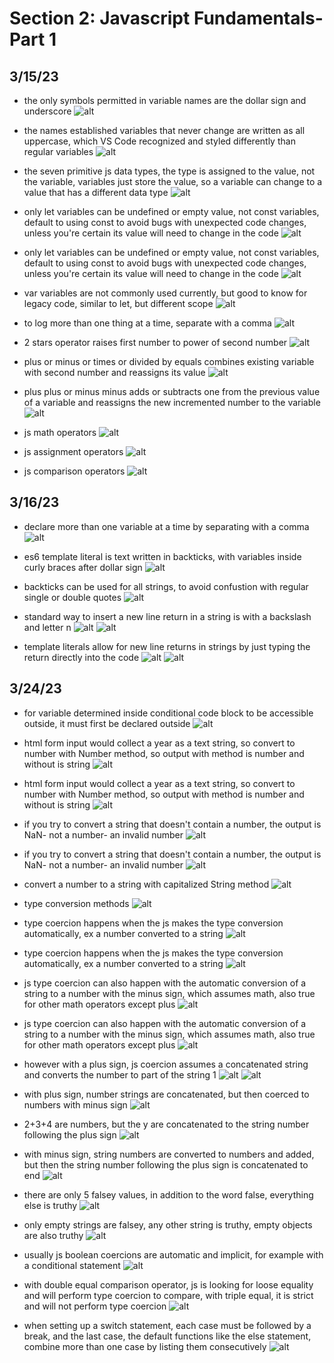 # Section 2: Javascript Fundamentals- Part 1

## 3/15/23

- the only symbols permitted in variable names are the dollar sign and underscore
![alt](images/2-js-fundamentals1/2023-03-15a.png)

- the names established variables that never change are written as all uppercase, which VS Code recognized and styled differently than regular variables
![alt](images/2-js-fundamentals1/2023-03-15b.png)

- the seven primitive js data types, the type is assigned to the value, not the variable, variables just store the value, so a variable can change to a value that has a different data type
![alt](images/2-js-fundamentals1/2023-03-15c.png)

- only let variables can be undefined or empty value, not const variables, default to using const to avoid bugs with unexpected code changes, unless you're certain its value will need to change in the code
![alt](images/2-js-fundamentals1/2023-03-15d.png)

- only let variables can be undefined or empty value, not const variables, default to using const to avoid bugs with unexpected code changes, unless you're certain its value will need to change in the code
![alt](images/2-js-fundamentals1/2023-03-15d2.png)

- var variables are not commonly used currently, but good to know for legacy code, similar to let, but different scope
![alt](images/2-js-fundamentals1/2023-03-15e.png)

- to log more than one thing at a time, separate with a comma
![alt](images/2-js-fundamentals1/2023-03-15f.png)

- 2 stars operator raises first number to power of second number
![alt](images/2-js-fundamentals1/2023-03-15g.png)

- plus or minus or times or divided by equals combines existing variable with second number and reassigns its value
![alt](images/2-js-fundamentals1/2023-03-15h.png)

- plus plus or minus minus adds or subtracts one from the previous value of a variable and reassigns the new incremented number to the variable
![alt](images/2-js-fundamentals1/2023-03-15i.png)

- js math operators
![alt](images/2-js-fundamentals1/2023-03-15j.png)

- js assignment operators
![alt](images/2-js-fundamentals1/2023-03-15k.png)

- js comparison operators
![alt](images/2-js-fundamentals1/2023-03-15l.png)

## 3/16/23

- declare more than one variable at a time by separating with a comma
![alt](images/2-js-fundamentals1/2023-03-16a.png)

- es6 template literal is text written in backticks, with variables inside curly braces after dollar sign
![alt](images/2-js-fundamentals1/2023-03-16b.png)

- backticks can be used for all strings, to avoid confustion with regular single or double quotes
![alt](images/2-js-fundamentals1/2023-03-16c.png)

- standard way to insert a new line return in a string is with a backslash and letter n
![alt](images/2-js-fundamentals1/2023-03-16d.png)
![alt](images/2-js-fundamentals1/2023-03-16d2.png)

- template literals allow for new line returns in strings by just typing the return directly into the  code
![alt](images/2-js-fundamentals1/2023-03-16e.png)
![alt](images/2-js-fundamentals1/2023-03-16e2.png)

## 3/24/23

- for variable determined inside conditional code block to be accessible outside, it must first be declared outside
![alt](images/2-js-fundamentals1/2023-03-24a.png)

- html form input would collect a year as a text string, so convert to number with Number method, so output with method is number and without is string
![alt](images/2-js-fundamentals1/2023-03-24b.png)

- html form input would collect a year as a text string, so convert to number with Number method, so output with method is number and without is string
![alt](images/2-js-fundamentals1/2023-03-24b2.png)

- if you try to convert a string that doesn't contain a number, the output is NaN- not a number- an invalid number
![alt](images/2-js-fundamentals1/2023-03-24c.png)

- if you try to convert a string that doesn't contain a number, the output is NaN- not a number- an invalid number
![alt](images/2-js-fundamentals1/2023-03-24c2.png)

- convert a number to a string with capitalized String method
![alt](images/2-js-fundamentals1/2023-03-24d.png)

- type conversion methods
![alt](images/2-js-fundamentals1/2023-03-24e.png)

- type coercion happens when the js makes the type conversion automatically, ex a number converted to a string
![alt](images/2-js-fundamentals1/2023-03-24f.png)

- type coercion happens when the js makes the type conversion automatically, ex a number converted to a string
![alt](images/2-js-fundamentals1/2023-03-24f2.png)

- js type coercion can also happen with the automatic conversion of a string to a number with the minus sign, which assumes math, also true for other math operators except plus
![alt](images/2-js-fundamentals1/2023-03-24g.png)

- js type coercion can also happen with the automatic conversion of a string to a number with the minus sign, which assumes math, also true for other math operators except plus
![alt](images/2-js-fundamentals1/2023-03-24g2.png)

- however with a plus sign, js coercion assumes a concatenated string and converts the number to part of the string 1
![alt](images/2-js-fundamentals1/2023-03-24h.png)
![alt](images/2-js-fundamentals1/2023-03-24h2.png)

- with plus sign, number strings are concatenated, but then coerced to numbers with minus sign
![alt](images/2-js-fundamentals1/2023-03-24i.png)

- 2+3+4 are numbers, but the y are concatenated to the string number following the plus sign
![alt](images/2-js-fundamentals1/2023-03-24j.png)

- with minus sign, string numbers are converted to numbers and added, but then the string number following the plus sign is concatenated to end
![alt](images/2-js-fundamentals1/2023-03-24k.png)

- there are only 5 falsey values, in addition to the word false, everything else is truthy
![alt](images/2-js-fundamentals1/2023-03-24l.png)

- only empty strings are falsey, any other string is truthy, empty objects are also truthy
![alt](images/2-js-fundamentals1/2023-03-24m.png)

- usually js boolean coercions are automatic and implicit, for example with a conditional statement
![alt](images/2-js-fundamentals1/2023-03-24n.png)

- with double equal comparison operator, js is looking for loose equality and will perform type coercion to compare, with triple equal, it is strict and will not perform type coercion
![alt](images/2-js-fundamentals1/2023-03-24o.png)

- when setting up a switch statement, each case must be followed by a break, and the last case, the default functions like the else statement, combine more than one case by listing them consecutively
![alt](images/2-js-fundamentals1/2023-03-29a.png)
